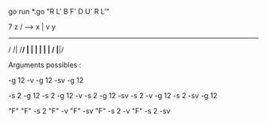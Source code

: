 go run *.go "R L' B F' D U' R L'"


 7  z
/
--> x
|
v y
  _______
 /      /|
/______/ |
|      | |
|      | /
|______|/



Arguments possibles :

-g 12
-v -g 12
-sv -g 12


-s 2 -g 12
-s 2 -g 12 -v
-s 2 -g 12 -sv
-s 2 -v -g 12
-s 2 -sv -g 12


"F"
"F" -s 2
"F" -v
"F" -sv
"F" -s 2 -v
"F" -s 2 -sv